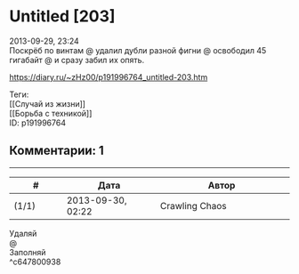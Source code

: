 Untitled [203]
==============

  
2013-09-29, 23:24  
 Поскрёб по винтам @ удалил дубли разной фигни @ освободил 45 гигабайт @ и сразу забил их опять.   
  
<https://diary.ru/~zHz00/p191996764_untitled-203.htm>  
  
Теги:  
[[Случай из жизни]]  
[[Борьба с техникой]]  
ID: p191996764  


Комментарии: 1
--------------

  


---



|         #         |              Дата              |                     Автор                     |           ID           |
| --- | --- | --- | --- |
| (1/1) | 2013-09-30, 02:22 | Crawling Chaos | c647800938 |

  
 Удаляй   
 @   
 Заполняй   
 ^c647800938